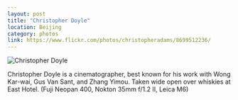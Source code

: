 ```yaml
---
layout: post
title: "Christopher Doyle"
location: Beijing
category: photos
link: https://www.flickr.com/photos/christopheradams/8699512236/
---
```


![Christopher Doyle](https://c1.staticflickr.com/9/8400/8699512236_5f156fbe73_b.jpg)

Christopher Doyle is a cinematographer, best known for his work with Wong
Kar-wai, Gus Van Sant, and Zhang Yimou. Taken wide open over whiskies at East
Hotel. (Fuji Neopan 400, Nokton 35mm f/1.2 II, Leica M6)
